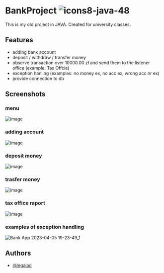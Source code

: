 # BankProject ![icons8-java-48](https://user-images.githubusercontent.com/109519711/229430861-79c25617-7e3f-492c-b8c8-6cb097b6ce75.png)
This is my old project in JAVA. Created for university classes. 

## Features

- adding bank account
- deposit / withdraw / transfer money
- observe transaction over 10000.00 zł and send them to the listener office (example: Tax Offcie)
- exception hanling (examples: no money ex, no acc ex, wrong acc nr ex)
- provide connection to db

## Screenshots

### menu
![image](https://user-images.githubusercontent.com/109519711/230154289-e47602f6-8fcd-4328-8365-c46b11869563.png)
### adding account
![image](https://user-images.githubusercontent.com/109519711/230154486-6dd498bc-a93a-49dc-ae16-554a63eded82.png)
### deposit money
![image](https://user-images.githubusercontent.com/109519711/230154730-bcb9403f-b43b-4ca6-b916-b4f35573f776.png)
### trasfer money
![image](https://user-images.githubusercontent.com/109519711/230155279-eef5bc78-72d9-47e1-aa90-565e058a1c54.png)
### tax office raport
![image](https://user-images.githubusercontent.com/109519711/230155579-c28a0df3-4019-40c9-b2c0-aa226114676d.png)
### examples of exception handling
![Bank App 2023-04-05 19-23-49_1](https://user-images.githubusercontent.com/109519711/230162324-71cd29d1-d58e-45f5-a51e-e9064e8eb6fa.gif)


## Authors

- [@legalad](https://www.github.com/legalad)


